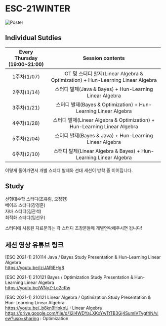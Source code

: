 # ESC-21WINTER
![Poster](https://raw.githubusercontent.com/YonseiESC/ESC21-WINTER/master/img/1.png)

## Individual Sutdies

|Every Thursday <br> (19:00~21:00)|Session contents|
|:-------:|:-----------------------:|
|1주차(1/07)|OT 및 스터디 발제(Linear Algebra & Optimization) + Hun-Learning Linear Algebra|
|2주차(1/14)|스터디 발제(Java & Bayes) + Hun-Learning Linear Algebra|
|3주차(1/21)|스터디 발제(Bayes & Optimization) + Hun-Learning Linear Algebra|
|4주차(1/28)|스터디 발제(Linear Algebra & Optimization) + Hun-Learning Linear Algebra|
|5주차(2/04)|스터디 발제(Bayes & Java) + Hun-Learning Linear Algebra|
|6주차(2/10)|스터디 발제(Linear Algebra & Bayes) + Hun-Learning Linear Algebra|

이렇게 돌아가면서 개별 스터디 발제와 선대 세션이 방학 중 이어집니다.

## Study
선형대수학 스터디(조유림, 오정헌) <br>
베이즈 스터디(강경훈) <br>
자바 스터디(김관석) <br>
최적화 스터디(임선우) <br>

스터디에 사용된 자료문의는 각 스터디 조장분들께 개별연락해주시면 됩니다!


## 세션 영상 유튜브 링크

[ESC 2021-1] 210114 Java / Bayes Study Presentation & Hun-Learning Linear Algebra <br>
https://youtu.be/jziJARiEHg8

[ESC 2021-1] 210121 Bayes / Optimization Study Presentation & Hun-Learning Linear Algebra <br>
https://youtu.be/WNyZ-Lc2cRw

[ESC 2021-1] 210121 Linear Algebra / Optimization Study Presentation & Hun-Learning Linear Algebra <br>
https://youtu.be/_b8kn9HpkpU : Linear Algebra
https://drive.google.com/file/d/12I4WDYaLXKoYwTtTB3Gj4SumIVTvgf4N/view?usp=sharing : Optimization
